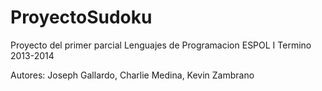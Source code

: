 ProyectoSudoku
==============

Proyecto del primer parcial Lenguajes de Programacion ESPOL I Termino 2013-2014

Autores: Joseph Gallardo, Charlie Medina, Kevin Zambrano
